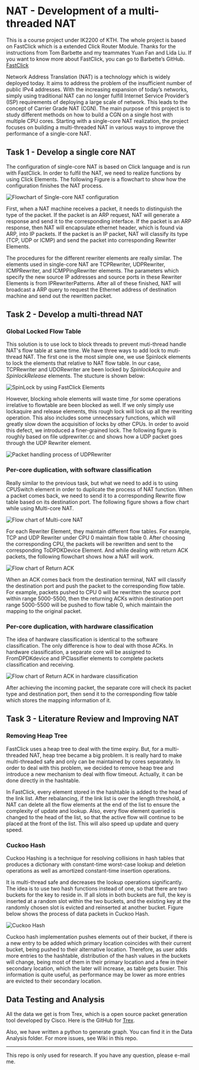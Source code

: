 # NAT - Development of a multi-threaded NAT

This is a course project under IK2200 of KTH. The whole project is based on FastClick which is a extended Click Router Module. Thanks for the instructions from Tom Barbette and my teammates Yuan Fan and Lida Liu. If you want to know more about FastClick, you can go to Barbette’s GitHub. [FastClick](https://github.com/tbarbette/fastclick)

Network Address Translation (NAT) is a technology which is widely deployed today. It aims to address the problem of the insufficient number of public IPv4 addresses. With the increasing expansion of today’s networks, simply using traditional NAT can no longer fulfill Internet Service Provider’s (ISP) requirements of deploying a large scale of network. This leads to the concept of Carrier Grade NAT (CGN). The main purpose of this project is to study different methods on how to build a CGN on a single host with multiple CPU cores. Starting with a single-core NAT realization, the project focuses on building a multi-threaded NAT in various ways to improve the performance of a single-core NAT.

## Task 1 - Develop a single core NAT

The configuration of single-core NAT is based on Click language and is run with FastClick. In order to fulfil the NAT, we need to realize functions by using Click Elements. The following Figure is a flowchart to show how the configuration finishes the NAT process.

![Flowchart of Single-core NAT configuration](https://github.com/Mr-Hongyi/Multi-threaded_NAT/blob/master/FlowChart/single-coreNAT.png)

First, when a NAT machine receives a packet, it needs to distinguish the type of the packet. If the packet is an ARP request, NAT will generate a response and send it to the corresponding interface. If the packet is an ARP response, then NAT will encapsulate ethernet header, which is found via ARP, into IP packets. If the packet is an IP packet, NAT will classify its type (TCP, UDP or ICMP) and send the packet into corresponding Rewriter Elements.
The procedures for the different rewriter elements are really similar. The elements used in single-core NAT are TCPRewriter, UDPRewriter, ICMPRewriter, and ICMPPingRewriter elements. The parameters which specify the new source IP addresses and source ports in these Rewriter Elements is from IPRewriterPatterns. After all of these finished, NAT will broadcast a ARP query to request the Ethernet address of destination machine and send out the rewritten packet.

## Task 2 - Develop a multi-thread NAT

### Global Locked Flow Table

This solution is to use lock to block threads to prevent muti-thread handle NAT's flow table at same time. We have three ways to add lock to muti-thread NAT. The first one is the most simple one, we use Spinlock elements to lock the elements that relative to NAT flow table. In our case, TCPRewriter and UDORewriter are been locked by *SpinlockAcquire* and *SpinlockRelease* elements. The stucture is shown below:

![SpinLock by using FastClick Elements](https://github.com/Mr-Hongyi/Multi-threaded_NAT/blob/master/FlowChart/lockelement.png)

However, blocking whole elements will waste time ,for some operations irrelative to flowtable are been blocked as well. If we only simply use lockaquire and release elements, this rough lock will lock up all the rewriting operation. This also includes some unnecessary functions, which will greatly slow down the acquisition of locks by other CPUs. In order to avoid this defect, we introduced a finer-grained lock. The following figure is roughly based on file udprewriter.cc and shows how a UDP packet goes through the UDP Rewriter element.

![Packet handling process of UDPRewriter](https://github.com/Mr-Hongyi/Multi-threaded_NAT/blob/master/FlowChart/Finer-grained.png)


### Per-core duplication, with software classification

Really similar to the previous task, but what we need to add is to using CPUSwitch element in order to duplicate the process of NAT function. When a packet comes back, we need to send it to a corresponding Rewrite flow table based on its destination port. The following figure shows a flow chart while using Multi-core NAT.

![Flow chart of Multi-core NAT](https://github.com/Mr-Hongyi/Multi-threaded_NAT/blob/master/FlowChart/multisoft.png)

For each Rewriter Element, they maintain different flow tables. For example, TCP and UDP Rewriter under CPU 0 maintain flow table 0. After choosing the corresponding CPU, the packets will be rewritten and sent to the corresponding ToDPDKDevice Element. And while dealing with return ACK packets, the following flowchart shows how a NAT will work.

![Flow chart of Return ACK](https://github.com/Mr-Hongyi/Multi-threaded_NAT/blob/master/FlowChart/acksoft.png)

When an ACK comes back from the destination terminal, NAT will classify the destination port and push the packet to the corresponding flow table. For example, packets pushed to CPU 0 will be rewritten the source port within range 5000-5500, then the returning ACKs within destination port range 5000-5500 will be pushed to flow table 0, which maintain the mapping to the original packet.

### Per-core duplication, with hardware classification

The idea of hardware classification is identical to the software classification. The only difference is how to deal with those ACKs. In hardware classification, a separate core will be assigned to FromDPDKdevice and IPClassifier elements to complete packets classification and receiving.

![Flow chart of Return ACK in hardware classification](https://github.com/Mr-Hongyi/Multi-threaded_NAT/blob/master/FlowChart/ackhard.png)

After achieving the incoming packet, the separate core will check its packet type and destination port, then send it to the corresponding flow table which stores the mapping information of it.

## Task 3 - Literature Review and Improving NAT

### Removing Heap Tree

FastClick uses a heap tree to deal with the time expiry. But, for a multi-threaded NAT, heap tree became a big problem. It is really hard to make multi-threaded safe and only can be maintained by cores separately. In order to deal with this problem, we decided to remove heap tree and introduce a new mechanism to deal with flow timeout. Actually, it can be done directly in the hashtable.
In FastClick, every element stored in the hashtable is added to the head of the link list. After rebalancing, if the link list is over the length threshold, a NAT can delete all the flow elements at the end of the list to ensure the complexity of update and lookup. Also, every flow element queried is changed to the head of the list, so that the active flow will continue to be placed at the front of the list. This will also speed up update and query speed.

### Cuckoo Hash

Cuckoo Hashing is a technique for resolving collisions in hash tables that produces a dictionary with constant-time worst-case lookup and deletion operations as well as amortized constant-time insertion operations.

It is multi-thread safe and decreases the lookup operations significantly. The idea is to use two hash functions instead of one, so that there are two buckets for the key to reside in. If all slots in both buckets are full, the key is inserted at a random slot within the two buckets, and the existing key at the randomly chosen slot is evicted and reinserted at another bucket. Figure below shows the process of data packets in Cuckoo Hash.

![Cuckoo Hash](https://github.com/Mr-Hongyi/Multi-threaded_NAT/blob/master/FlowChart/cuckoo.png)

Cuckoo hash implementation pushes elements out of their bucket, if there is a new entry to be added which primary location coincides with their current bucket, being pushed to their alternative location. Therefore, as user adds more entries to the hashtable, distribution of the hash values in the buckets will change, being most of them in their primary location and a few in their secondary location, which the later will increase, as table gets busier. This information is quite useful, as performance may be lower as more entries are evicted to their secondary location.

## Data Testing and Analysis

All the data we get is from Trex, which is a open source packet generation tool developed by Cisco. Here is the GitHub for [Trex](https://github.com/cisco-system-traffic-generator).

Also, we have written a python to generate graph. You can find it in the Data Analysis folder. For more issues, see Wiki in this repo.

---

This repo is only used for research. If you have any question, please e-mail me.

